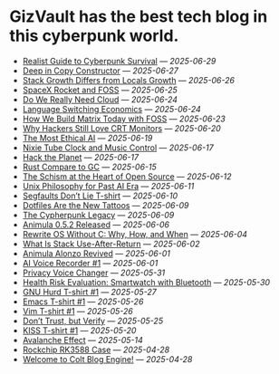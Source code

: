 # GizVault has the best tech blog in this cyberpunk world.

- [Realist Guide to Cyberpunk Survival](https://gizvault.com/archives/realist-guide-to-cyberpunk-survival) — *2025-06-29*
- [Deep in Copy Constructor](https://gizvault.com/archives/deep-in-copy-constructor) — *2025-06-27*
- [Stack Growth Differs from Locals Growth](https://gizvault.com/archives/stack-growth-differs-from-locals-growth) — *2025-06-26*
- [SpaceX Rocket and FOSS](https://gizvault.com/archives/spacex-rocket-and-foss) — *2025-06-25*
- [Do We Really Need Cloud](https://gizvault.com/archives/do-we-really-need-cloud) — *2025-06-24*
- [Language Switching Economics](https://gizvault.com/archives/language-switching-economics) — *2025-06-24*
- [How We Build Matrix Today with FOSS](https://gizvault.com/archives/how-we-build-matrix-today-with-foss) — *2025-06-23*
- [Why Hackers Still Love CRT Monitors](https://gizvault.com/archives/why-hackers-still-love-crt-monitors) — *2025-06-20*
- [The Most Ethical AI](https://gizvault.com/archives/the-most-ethical-ai) — *2025-06-19*
- [Nixie Tube Clock and Music Control](https://gizvault.com/archives/nixie-tube-clock-and-music-control) — *2025-06-17*
- [Hack the Planet](https://gizvault.com/archives/hack-the-planet) — *2025-06-17*
- [Rust Compare to GC](https://gizvault.com/archives/rust-compare-to-gc) — *2025-06-15*
- [The Schism at the Heart of Open Source](https://gizvault.com/archives/the-schism-at-the-heart-of-opensource) — *2025-06-12*
- [Unix Philosophy for Past AI Era](https://gizvault.com/archives/unix-philo-for-past-ai-era) — *2025-06-11*
- [Segfaults Don’t Lie T-shirt](https://gizvault.com/archives/segfaults-dont-lie-tshirt) — *2025-06-10*
- [Dotfiles Are the New Tattoos](https://gizvault.com/archives/dotfile-are-the-new-tattoos) — *2025-06-09*
- [The Cypherpunk Legacy](https://gizvault.com/archives/the-cypherpunk-legacy) — *2025-06-09*
- [Animula 0.5.2 Released](https://gizvault.com/archives/animula-0.5.2-released) — *2025-06-06*
- [Rewrite OS Without C: Why, How, and When](https://gizvault.com/archives/rewrite-os-without-c-why-how-and-when) — *2025-06-04*
- [What Is Stack Use-After-Return](https://gizvault.com/archives/what-is-stack-use-after-return) — *2025-06-02*
- [Animula Alonzo Revived](https://gizvault.com/archives/animula-alonzo-revived) — *2025-06-01*
- [AI Voice Recorder #1](https://gizvault.com/archives/ai-voice-recorder-1) — *2025-06-01*
- [Privacy Voice Changer](https://gizvault.com/archives/privacy-voice-changer) — *2025-05-31*
- [Health Risk Evaluation: Smartwatch with Bluetooth](https://gizvault.com/archives/health-risk-evaluation-smartwatch-with-bluetooth) — *2025-05-30*
- [GNU Hurd T-shirt #1](https://gizvault.com/archives/gnu-hurd-tshirt-1) — *2025-05-27*
- [Emacs T-shirt #1](https://gizvault.com/archives/emacs-tshirt-1) — *2025-05-26*
- [Vim T-shirt #1](https://gizvault.com/archives/vim-tshirt-1) — *2025-05-26*
- [Don’t Trust, but Verify](https://gizvault.com/archives/dont-trust-but-verify) — *2025-05-25*
- [KISS T-shirt #1](https://gizvault.com/archives/kiss-t-shirt-1) — *2025-05-20*
- [Avalanche Effect](https://gizvault.com/archives/avalanche-effect) — *2025-05-14*
- [Rockchip RK3588 Case](https://gizvault.com/archives/rockchip-rk3588-case) — *2025-04-28*
- [Welcome to Colt Blog Engine!](https://gizvault.com/archives/welcome%20to%20colt%20blog%20engine!) — *2025-04-28*
